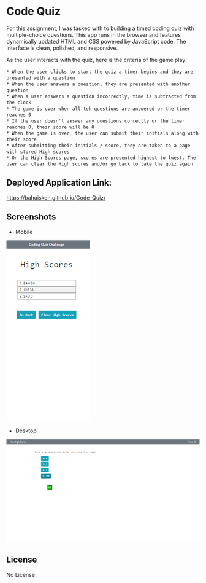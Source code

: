 # Code Quiz

For this assignment, I was tasked with to building a timed coding quiz with multiple-choice questions. This app runs in the browser and features dynamically updated HTML and CSS powered by JavaScript code. The interface is clean, polished, and responsive.  

As the user interacts with the quiz, here is the criteria of the game play:

    * When the user clicks to start the quiz a timer begins and they are presented with a question 
    * When the user answers a question, they are presented with another question
    * When a user answers a question incorrectly, time is subtracted from the clock 
    * The game is over when all teh questions are answered or the timer reaches 0
    * If the user doesn't answer any questions correctly or the timer reaches 0, their score will be 0
    * When the game is over, the user can submit their initials along with their score
    * After submitting their initials / score, they are taken to a page with stored High scores
    * On the High Scores page, scores are presented highest to lwest. The user can clear the High scores and/or go back to take the quiz again

## Deployed Application Link:

https://bahuisken.github.io/Code-Quiz/

## Screenshots

- Mobile

![Mobile Portfolio demo](./assets/images/code-quiz-mobile-screenshot.png)

- Desktop

![Desktop Portfolio demo](./assets/images/code-quiz-desktop-screenshot.png)

## License

No License
